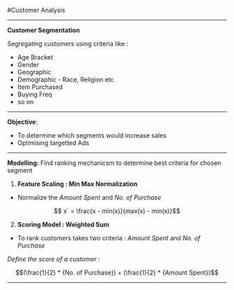 #Customer Analysis

---
**Customer Segmentation**

Segregating customers using criteria like :
* Age Bracket
* Gender
* Geographic
* Demographic - Race, Religion etc
* Item Purchased
* Buying Freq
* so on

---

**Objective**:
* To determine which segments would increase sales
* Optimising targetted Ads

---

**Modelling:**
Find ranking mechanicsm to determine best criteria for chosen segment

1. **Feature Scaling : Min Max Normalization**

* Normalize the *Amount Spent* and *No. of Purchase*

$$ x` = \frac{x - min(x)}{max(x) - min(x)}$$ 

2. **Scoring Model : Weighted Sum**
* To rank customers takes two criteria : *Amount Spent* and *No. of Purchase*

*Define the score of a customer :*

$$(\frac{1}{2} * {No. of Purchase}) + (\frac{1}{2} * {Amount Spent})$$ 




---